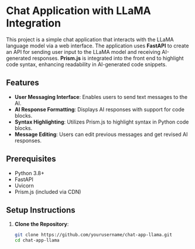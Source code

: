 # Chat Application with LLaMA Integration

This project is a simple chat application that interacts with the LLaMA language model via a web interface. The application uses **FastAPI** to create an API for sending user input to the LLaMA model and receiving AI-generated responses. **Prism.js** is integrated into the front end to highlight code syntax, enhancing readability in AI-generated code snippets.

## Features

- **User Messaging Interface**: Enables users to send text messages to the AI.
- **AI Response Formatting**: Displays AI responses with support for code blocks.
- **Syntax Highlighting**: Utilizes Prism.js to highlight syntax in Python code blocks.
- **Message Editing**: Users can edit previous messages and get revised AI responses.

## Prerequisites

- Python 3.8+
- FastAPI
- Uvicorn
- Prism.js (included via CDN)

## Setup Instructions

1. **Clone the Repository**:
   ```bash
   git clone https://github.com/yourusername/chat-app-llama.git
   cd chat-app-llama
   ```
